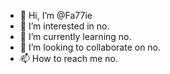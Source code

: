 - 👋 Hi, I’m @Fa77ie
- 👀 I’m interested in no.
- 🌱 I’m currently learning no.
- 💞️ I’m looking to collaborate on no.
- 📫 How to reach me no.

<!---
Fa77ie/Fa77ie is a ✨ special ✨ repository because its `README.md` (this file) appears on your GitHub profile.
You can click the Preview link to take a look at your changes.
--->

